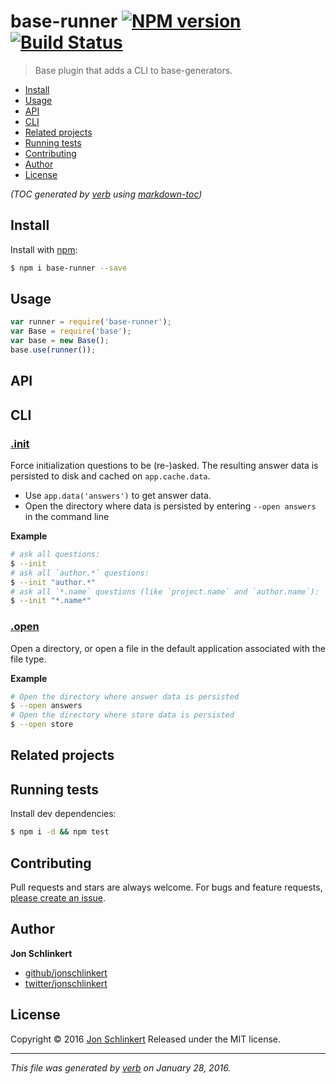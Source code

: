 # base-runner [![NPM version](https://img.shields.io/npm/v/base-runner.svg)](https://www.npmjs.com/package/base-runner) [![Build Status](https://img.shields.io/travis/jonschlinkert/base-runner.svg)](https://travis-ci.org/jonschlinkert/base-runner)

> Base plugin that adds a CLI to base-generators.

- [Install](#install)
- [Usage](#usage)
- [API](#api)
- [CLI](#cli)
- [Related projects](#related-projects)
- [Running tests](#running-tests)
- [Contributing](#contributing)
- [Author](#author)
- [License](#license)

_(TOC generated by [verb](https://github.com/verbose/verb) using [markdown-toc](https://github.com/jonschlinkert/markdown-toc))_

## Install

Install with [npm](https://www.npmjs.com/):

```sh
$ npm i base-runner --save
```

## Usage

```js
var runner = require('base-runner');
var Base = require('base');
var base = new Base();
base.use(runner());
```

## API

## CLI

### [.init](lib/commands/init.js#L22)

Force initialization questions to be (re-)asked. The resulting answer data is persisted to disk and cached on `app.cache.data`.

* Use `app.data('answers')` to get answer data.
* Open the directory where data is persisted by entering `--open answers` in the command line

**Example**

```sh
# ask all questions:
$ --init
# ask all `author.*` questions:
$ --init "author.*"
# ask all `*.name` questions (like `project.name` and `author.name`):
$ --init "*.name*"
```

### [.open](lib/commands/open.js#L18)

Open a directory, or open a file in the default application associated with the file type.

**Example**

```sh
# Open the directory where answer data is persisted
$ --open answers
# Open the directory where store data is persisted
$ --open store
```

## Related projects

## Running tests

Install dev dependencies:

```sh
$ npm i -d && npm test
```

## Contributing

Pull requests and stars are always welcome. For bugs and feature requests, [please create an issue](https://github.com/jonschlinkert/base-runner/issues/new).

## Author

**Jon Schlinkert**

* [github/jonschlinkert](https://github.com/jonschlinkert)
* [twitter/jonschlinkert](http://twitter.com/jonschlinkert)

## License

Copyright © 2016 [Jon Schlinkert](https://github.com/jonschlinkert)
Released under the MIT license.

***

_This file was generated by [verb](https://github.com/verbose/verb) on January 28, 2016._